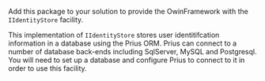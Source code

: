 Add this package to your solution to provide the OwinFramework with the `IIdentityStore` facility.

This implementation of `IIdentityStore` stores user identitifcation information in a database
using the Prius ORM. Prius can connect to a number of database back-ends including SqlServer,
MySQL and Postgresql. You will need to set up a database and configure Prius to connect to it
in order to use this facility.
